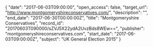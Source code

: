 {
  "date": "2017-06-03T09:00:00", 
  "open_access": false, 
  "target_url": "http://www.montgomeryshireconservatives.com/", 
  "description": "", 
  "end_date": "2017-06-30T00:00:00Z", 
  "title": "Montgomeryshire Conservatives", 
  "record_id": "20170603T090000/sZVJ5X22ydA2UvzBds8WEw==", 
  "publisher": "montgomeryshireconservatives.com", 
  "start_date": "2017-06-03T09:00:00Z", 
  "subject": "UK General Election 2015"
}

